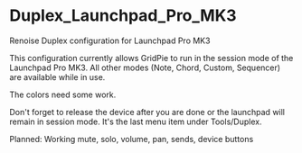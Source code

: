 # Duplex_Launchpad_Pro_MK3
Renoise Duplex configuration for Launchpad Pro MK3

This configuration currently allows GridPie to run in the session mode of the Launchpad Pro MK3. All other modes (Note, Chord, Custom, Sequencer) are available while in use.

The colors need some work.

Don't forget to release the device after you are done or the launchpad will remain in session mode.
It's the last menu item under Tools/Duplex.

Planned:
    Working mute, solo, volume, pan, sends, device buttons
